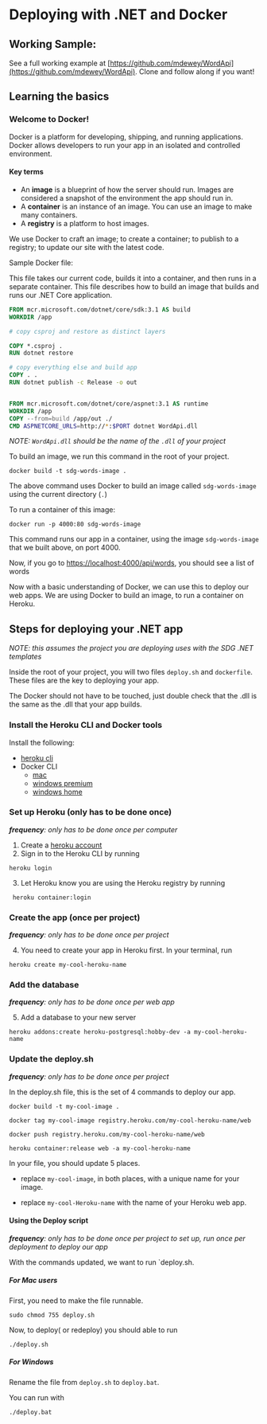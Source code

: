 # Deploying with .NET and Docker

## Working Sample:

See a full working example at [https://github.com/mdewey/WordApi](https://github.com/mdewey/WordApi). Clone and follow along if you want!

## Learning the basics

### Welcome to Docker!

Docker is a platform for developing, shipping, and running applications. Docker allows developers to run your app in an isolated and controlled environment.

#### Key terms

- An **image** is a blueprint of how the server should run. Images are considered a snapshot of the environment the app should run in.
- A **container** is an instance of an image. You can use an image to make many containers.
- A **registry** is a platform to host images.

We use Docker to craft an image; to create a container; to publish to a registry; to update our site with the latest code.

Sample Docker file:

This file takes our current code, builds it into a container, and then runs in a separate container. This file describes how to build an image that builds and runs our .NET Core application.

```dockerfile
FROM mcr.microsoft.com/dotnet/core/sdk:3.1 AS build
WORKDIR /app

# copy csproj and restore as distinct layers

COPY *.csproj .
RUN dotnet restore

# copy everything else and build app
COPY . .
RUN dotnet publish -c Release -o out


FROM mcr.microsoft.com/dotnet/core/aspnet:3.1 AS runtime
WORKDIR /app
COPY --from=build /app/out ./
CMD ASPNETCORE_URLS=http://*:$PORT dotnet WordApi.dll


```

_NOTE: `WordApi.dll` should be the name of the `.dll` of your project_

To build an image, we run this command in the root of your project.

```shell
docker build -t sdg-words-image .
```

The above command uses Docker to build an image called `sdg-words-image` using the current directory (`.`)

To run a container of this image:

```shell
docker run -p 4000:80 sdg-words-image
```

This command runs our app in a container, using the image `sdg-words-image` that we built above, on port 4000.

Now, if you go to [https://localhost:4000/api/words](http://localhost:4000/api/words), you should see a list of words

Now with a basic understanding of Docker, we can use this to deploy our web apps. We are using Docker to build an image, to run a container on Heroku.

## Steps for deploying your .NET app

_NOTE: this assumes the project you are deploying uses with the SDG .NET templates_

Inside the root of your project, you will two files `deploy.sh` and `dockerfile`. These files are the key to deploying your app.

The Docker should not have to be touched, just double check that the .dll is the same as the .dll that your app builds.

### Install the Heroku CLI and Docker tools

Install the following:

- [heroku cli](https://devcenter.heroku.com/articles/heroku-cli)
- Docker CLI
  - [mac](https://docs.docker.com/docker-for-mac/install/)
  - [windows premium](https://docs.docker.com/docker-for-windows/install/)
  - [windows home](https://docs.docker.com/toolbox/toolbox_install_windows/)

### Set up Heroku (only has to be done once)

_**frequency**: only has to be done once per computer_

1. Create a [heroku account](https://heroku.com)
2. Sign in to the Heroku CLI by running

```shell
heroku login
```

3. Let Heroku know you are using the Heroku registry by running

```shell
 heroku container:login
```

### Create the app (once per project)

_**frequency**: only has to be done once per project_

4. You need to create your app in Heroku first. In your terminal, run

```shell
heroku create my-cool-heroku-name

```

### Add the database

_**frequency**: only has to be done once per web app_

5. Add a database to your new server

```shell
heroku addons:create heroku-postgresql:hobby-dev -a my-cool-heroku-name
```

### Update the deploy.sh

_**frequency**: only has to be done once per project_

In the deploy.sh file, this is the set of 4 commands to deploy our app.

```shell
docker build -t my-cool-image .

docker tag my-cool-image registry.heroku.com/my-cool-heroku-name/web

docker push registry.heroku.com/my-cool-heroku-name/web

heroku container:release web -a my-cool-heroku-name
```

In your file, you should update 5 places.

- replace `my-cool-image`, in both places, with a unique name for your image.

- replace `my-cool-Heroku-name` with the name of your Heroku web app.

#### Using the Deploy script

_**frequency**: only has to be done once per project to set up, run once per deployment to deploy our app_

With the commands updated, we want to run `deploy.sh.

##### For Mac users

First, you need to make the file runnable.

```shell
sudo chmod 755 deploy.sh
```

Now, to deploy( or redeploy) you should able to run

```shell
./deploy.sh
```

##### For Windows

Rename the file from `deploy.sh` to `deploy.bat`.

You can run with

```shell
./deploy.bat
```
